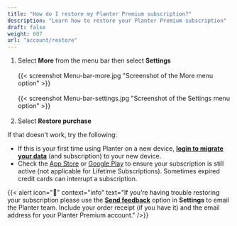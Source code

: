 ```yaml
---
title: "How do I restore my Planter Premium subscription?"
description: "Learn how to restore your Planter Premium subscription"
draft: false
weight: 607
url: "account/restore"
---
```


1. Select **More** from the menu bar then select **Settings**<br /><br />
{{< screenshot Menu-bar-more.jpg "Screenshot of the More menu option" >}}<br /><br />
{{< screenshot Menu-bar-settings.jpg "Screenshot of the Settings menu option" >}}<br /><br />
2. Select **Restore purchase**

If that doesn't work, try the following:
- If this is your first time using Planter on a new device, [**login to migrate your data**](../migrate-restore/) (and subscription) to your new device.
- Check the [App Store](https://apps.apple.com/account/subscriptions) or [Google Play](https://play.google.com/store/account/subscriptions) to ensure your subscription is still active (not applicable for Lifetime Subscriptions). Sometimes expired credit cards can interrupt a subscription.

{{< alert icon="🥦" context="info" text="If you’re having trouble restoring your subscription please use the [**Send feedback**](../../connect/contact-us/#send-feedback-contact-support) option in **Settings** to email the Planter team. Include your order receipt (if you have it) and the email address for your Planter Premium account." />}}
